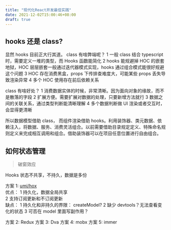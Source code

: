```yaml
---
title: "现代化React开发最佳实践"
date: 2021-12-02T15:00:46+08:00
draft: true
---
```


## hooks 还是 class?

显然 hooks 目前正大行其道。 class 有啥弊端呢？
1 一般 class 结合 typescript 时，需要定义一堆的类型，而 Hooks 函数能简化
2 hooks 能规避掉 HOC 的嵌套地狱，HOC 层层嵌套一般通过迭代器模式实现，hooks 通过组合模式能很好规避这个问题
3 HOC 存在消费黑盒，props 下传排查难度大，可能某些 props 丢失导致渲染异常
4 多个 HOC 使用存在前后依赖关系

class 有啥好处？
1 消费数据实体的时候，非常清晰。因为面向对象的缘故，而不是散落的字段
2 扩展方便。需要扩展对数据的处理，只要新增方法就行
3 数据之间的关联关系，通过类型判断能清晰理解
4 多个数据判断做 UI 渲染或者交互时，会显得更清晰

所以数据模型借助 class， 而组件渲染借助 hooks。利用装饰器、类元数据、依赖注入，将数据、服务、消费灵活组合。以前需要借助目录规定定义、特殊命名规则定义来完成相互调用和组合。借助装饰器可以在项目任意位置进行自由组合。

## 如何状态管理

> 破窗效应

Hooks 状态不共享，不持久，数据是多份

方案 1: [umi/hox](https://github.com/umijs/hox)  
优点：
1 持久化，数据全局共享  
2 支持订阅更新和不订阅更新  
缺点：
1 持久化和非持久的界限： createModel?
2 缺少 devtools？无法查看变化的状态
3 可否在 model 里面写副作用？

方案 2: Redux
方案 3: Dva
方案 4: mobx
方案 5: immer

